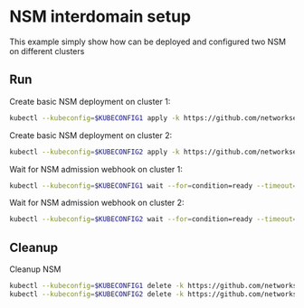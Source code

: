 # NSM interdomain setup


This example simply show how can be deployed and configured two NSM on different clusters

## Run

Create basic NSM deployment on cluster 1:

```bash
kubectl --kubeconfig=$KUBECONFIG1 apply -k https://github.com/networkservicemesh/deployments-k8s/examples/interdomain/nsm/cluster1?ref=a7a4b430aff89ebc05b9b81edb59422a466fb58d
```

Create basic NSM deployment on cluster 2:

```bash
kubectl --kubeconfig=$KUBECONFIG2 apply -k https://github.com/networkservicemesh/deployments-k8s/examples/interdomain/nsm/cluster2?ref=a7a4b430aff89ebc05b9b81edb59422a466fb58d
```

Wait for NSM admission webhook on cluster 1:

```bash
kubectl --kubeconfig=$KUBECONFIG1 wait --for=condition=ready --timeout=1m pod -n nsm-system -l app=admission-webhook-k8s
```

Wait for NSM admission webhook on cluster 2:

```bash
kubectl --kubeconfig=$KUBECONFIG2 wait --for=condition=ready --timeout=1m pod -n nsm-system -l app=admission-webhook-k8s
```

## Cleanup

Cleanup NSM
```bash
kubectl --kubeconfig=$KUBECONFIG1 delete -k https://github.com/networkservicemesh/deployments-k8s/examples/interdomain/nsm/cluster1?ref=a7a4b430aff89ebc05b9b81edb59422a466fb58d
kubectl --kubeconfig=$KUBECONFIG2 delete -k https://github.com/networkservicemesh/deployments-k8s/examples/interdomain/nsm/cluster2?ref=a7a4b430aff89ebc05b9b81edb59422a466fb58d
```
